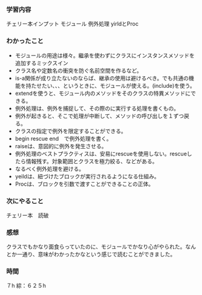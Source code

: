 ### 学習内容
チェリー本インプット
モジュール
例外処理
yirldとProc
### わかったこと
- モジュールの用途は様々。繼承を使わずにクラスにインスタンスメソッドを追加するミックスイン
- クラス名や定数名の衝突を防ぐ名前空間を作るなど。
- is-a関係が成り立たないのならば、継承の使用は避けるべき。でも共通の機能を持たせたい、、、というときに、モジュールが使える。(include)を使う。
- extendを使うと、モジュール内のメソッドをそのクラスの特異メソッドにできる。
- 例外処理は、例外を捕捉して、その際のに実行する処理を書くもの。
- 例外が起きると、そこで処理が中断して、メソッドの呼び出しを１ずつ戻る。
- クラスの指定で例外を限定することができる。
- begin   rescue   end　で例外処理を書く。
- raiseは、意図的に例外を発生させる。
- 例外処理のベストプラクティスは、安易にrescueを使用しない。rescueしたら情報残す。対象範囲とクラスを極力絞る、などがある。
- なるべく例外処理を避ける。
- yeildは、紐づけたブロックが実行されるようになる仕組み。
- Procは、ブロックを引数で渡すことができることの正体。
### 次にやること
チェリー本　読破
### 感想
クラスでもかなり面食らっていたのに、モジュールでかなり心がやられた。なんとか一通り、意味がわかったかなという感じで読むことができました。

### 時間
７h
綜：６２５h
